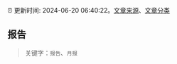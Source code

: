 :alarm_clock: 更新时间: 2024-06-20 06:40:22。[文章来源](/README.md)、[文章分类](/TAGS.md)

## 报告


> 关键字：`报告`、`月报`




